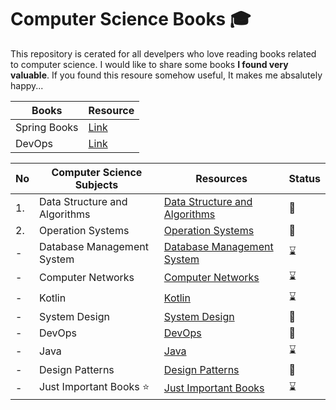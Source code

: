 
# Computer Science Books :mortar_board:

This repository is cerated for all develpers who love reading books related to computer science. I would like to share some books **I found very valuable**. If you found this resoure somehow useful, It makes me absalutely happy...

|**Books**|**Resource**|
|-----|-----|
|Spring Books|[Link](https://github.com/abbos0123/Computer-Science-Books/tree/main/Spring)|
|DevOps|[Link](https://github.com/abbos0123/Computer-Science-Books/tree/main/DevOps)|

|No|Computer Science Subjects|Resources|Status|
|--|-------------------------|---------|------|
|1.|Data Structure and Algorithms|[Data Structure and Algorithms](https://github.com/abbos0123/Algorithms-and-System-Design-FAANG)|:book:|
|2.|Operation Systems |[Operation Systems](https://github.com/abbos0123/Operation-Systems)|:book:|
|-|Database Management System|[Database Management System](https://github.com/abbos0123/Database-Management-System)|:hourglass:|
|-|Computer Networks|[Computer Networks](https://github.com/abbos0123/Computer-Networks)|:hourglass:|
|-|Kotlin|[Kotlin](https://github.com/abbos0123/Kotlin)|:hourglass:|
|-|System Design|[System Design](https://github.com/abbos0123/System-Design)|:book:|
|-|DevOps|[DevOps](https://github.com/abbos0123/DevOps)|:book:|
|-|Java|[Java](https://github.com/abbos0123/Java)|:hourglass:|
|-|Design Patterns|[Design Patterns](https://github.com/abbos0123/Design-Patterns)|:book:|
|-|Just Important Books :star:|[Just Important Books](https://github.com/abbos0123/Must-Read)|:hourglass:|

